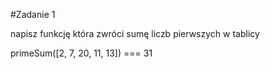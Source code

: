 #Zadanie 1

napisz funkcję która zwróci sumę liczb pierwszych w tablicy

primeSum([2, 7, 20, 11, 13]) === 31